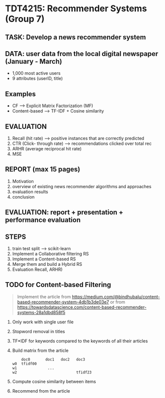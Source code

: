 # TDT4215: Recommender Systems (Group 7)

## TASK: Develop a news recommender system

## DATA: user data from the local digital newspaper (January - March)

- 1,000 most active users
- 9 attributes (userID, title)

## Examples

- CF --> Explicit Matrix Factorization (MF)
- Content-based --> TF-IDF + Cosine similarity

## EVALUATION

1. Recall (hit rate) --> positive instances that are correctly predicted
2. CTR (Click- through rate) --> recommendations clicked over total rec
3. ARHR (average reciprocal hit rate)
4. MSE

## REPORT (max 15 pages)

1. Motivation
2. overview of existing news recommender algorithms and approaches
3. evaluation results
4. conclusion

## EVALUATION: report + presentation + performance evaluation

## STEPS

1. train test split --> scikit-learn
2. Implement a Collaborative filtering RS
3. Implement a Content-based RS
4. Merge them and build a Hybrid RS
5. Evaluation Recall, ARHR)

## TODO for Content-based Filtering

> Implement the article from
> https://medium.com/@bindhubalu/content-based-recommender-system-4db1b3de03e7
> or from
> https://towardsdatascience.com/content-based-recommender-systems-28a1dbd858f5

1. Only work with single user file
2. Stopword removal in titles
3. TF\*IDF for keywords compared to the keywords of all their articles
4. Build matrix from the article

   ```asciiart
       doc0       doc1   doc2   doc3
   w0  tfidf00
   w1              ...
   w2                           tfidf23
   ```

5. Compute cosine similarity between items
6. Recommend from the article

